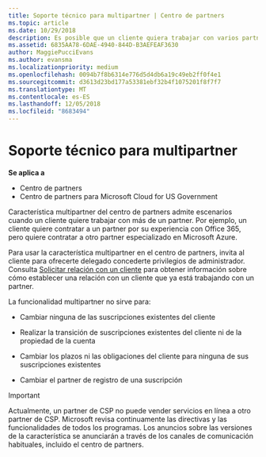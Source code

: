 ```yaml
---
title: Soporte técnico para multipartner | Centro de partners
ms.topic: article
ms.date: 10/29/2018
description: Es posible que un cliente quiera trabajar con varios partners especializados en distintos servicios en el programa Proveedor de soluciones en la nube.
ms.assetid: 6835AA78-6DAE-4940-844D-B3AEFEAF3630
author: MaggiePucciEvans
ms.author: evansma
ms.localizationpriority: medium
ms.openlocfilehash: 0094b7f8b6314e776d5d4db6a19c49eb2ff0f4e1
ms.sourcegitcommit: d3613d23bd177a53381ebf32b4f1075201f8f7f7
ms.translationtype: MT
ms.contentlocale: es-ES
ms.lasthandoff: 12/05/2018
ms.locfileid: "8683494"
---
```

# <a name="multi-partner-support"></a>Soporte técnico para multipartner

**Se aplica a**

-  Centro de partners
-  Centro de partners para Microsoft Cloud for US Government


Característica multipartner del centro de partners admite escenarios cuando un cliente quiere trabajar con más de un partner. Por ejemplo, un cliente quiere contratar a un partner por su experiencia con Office 365, pero quiere contratar a otro partner especializado en Microsoft Azure.

Para usar la característica multipartner en el centro de partners, invita al cliente para ofrecerte delegado concederte privilegios de administrador. Consulta [Solicitar relación con un cliente](request-a-relationship-with-a-customer.md) para obtener información sobre cómo establecer una relación con un cliente que ya está trabajando con un partner.

La funcionalidad multipartner no sirve para:

-   Cambiar ninguna de las suscripciones existentes del cliente

-   Realizar la transición de suscripciones existentes del cliente ni de la propiedad de la cuenta

-   Cambiar los plazos ni las obligaciones del cliente para ninguna de sus suscripciones existentes

-   Cambiar el partner de registro de una suscripción

> [!IMPORTANT]  
> Actualmente, un partner de CSP no puede vender servicios en línea a otro partner de CSP. Microsoft revisa continuamente las directivas y las funcionalidades de todos los programas. Los anuncios sobre las versiones de la característica se anunciarán a través de los canales de comunicación habituales, incluido el centro de partners.  

 






